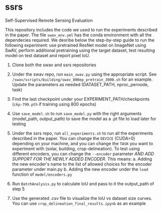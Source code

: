 # ssrs
Self-Supervised Remote Sensing Evaluation

This repository includes the code we used to run the experiments described in the paper. The file ``swav_env.yml`` has the conda environment with all the dependecies required. We desribe below the step-by-step guide to run the following experiment: use pretrained ResNet model on ImageNet using SwAV, perform additional pretraining using the target dataset, test resulting model on test dataset and report pixel IoU.

1. Clone both the swav and ssrs repositories 
2. Under the swav repo, run ``main_swav.py`` using the appropriate script. See ``/swav/scripts/building/swav_800ep_pretrain_3000.sh`` for an example. Update the parameters as needed (DATASET_PATH, nproc_pernode, task)
3. Find the last checkpoint under your EXPERIMENT_PATH/checkpoints (``ckp-799.pth`` if training using 800 epochs)
4. Use ``save_model.sh`` to run  ``save_model.py`` with the right arguments (model_path, output_path) to save the model as a .pt file to load later for testing
5. Under the ssrs repo, run ``all_experiments.sh`` to run all the experiments described in the paper. You can change the ``DEVICE`` (CUDA=0) depending on your machine, and you can change the ``TASK`` you want to experiment with (solar, building, crop-delineation). To test using different encoders, you can change the ``--encoder`` parameter _AND ADD SUPPORT FOR THE NEWLY ADDED ENCODER_. This means:
    a. Adding the new encoder's name to the list of allowed choices for the encoder parameter under main.py
    b. Adding the new encoder under the ``load`` function of ``model/encoders.py``

6. Run ``BatchAnalysis.py`` to calculate IoU and pass to it the output_path of step 5 
7. Use the generated .csv file to visualize the IoU vs dataset size curves. You can use ``crop_delineation_final_results.ipynb`` as an example

